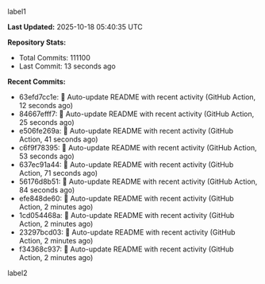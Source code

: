 
label1 
<!-- ACTIVITY_START -->
**Last Updated:** 2025-10-18 05:40:35 UTC

**Repository Stats:**
- Total Commits: 111100
- Last Commit: 13 seconds ago

**Recent Commits:**
- 63efd7cc1e: 🤖 Auto-update README with recent activity (GitHub Action, 12 seconds ago)
- 84667efff7: 🤖 Auto-update README with recent activity (GitHub Action, 25 seconds ago)
- e506fe269a: 🤖 Auto-update README with recent activity (GitHub Action, 41 seconds ago)
- c6f9f78395: 🤖 Auto-update README with recent activity (GitHub Action, 53 seconds ago)
- 637ec91a44: 🤖 Auto-update README with recent activity (GitHub Action, 71 seconds ago)
- 56176d8b51: 🤖 Auto-update README with recent activity (GitHub Action, 84 seconds ago)
- efe848de60: 🤖 Auto-update README with recent activity (GitHub Action, 2 minutes ago)
- 1cd054468a: 🤖 Auto-update README with recent activity (GitHub Action, 2 minutes ago)
- 23297bcd03: 🤖 Auto-update README with recent activity (GitHub Action, 2 minutes ago)
- f34368c937: 🤖 Auto-update README with recent activity (GitHub Action, 2 minutes ago)
<!-- ACTIVITY_END -->

label2
